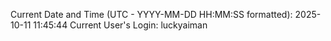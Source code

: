 Current Date and Time (UTC - YYYY-MM-DD HH:MM:SS formatted): 2025-10-11 11:45:44
Current User's Login: luckyaiman

